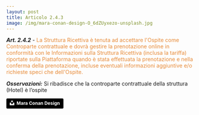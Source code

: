 ```yaml
---
layout: post
title: Articolo 2.4.3
image: /img/mara-conan-design-O_6dZUyxezo-unsplash.jpg
---
```


***Art. 2.4.2*** - <span style="color:#e78a37">La Struttura Ricettiva è tenuta ad accettare l'Ospite come Controparte contrattuale e dovrà
gestire la prenotazione online in conformità con le Informazioni sulla Struttura Ricettiva (inclusa la tariffa)
riportate sulla Piattaforma quando è stata effettuata la prenotazione e nella conferma della prenotazione,
incluse eventuali informazioni aggiuntive e/o richieste speci che dell'Ospite.</span>

***Osservazioni:*** Si ribadisce che la controparte contrattuale della struttura (Hotel) è l’ospite


<a style="background-color:black;color:white;text-decoration:none;padding:4px 6px;font-family:-apple-system, BlinkMacSystemFont, &quot;San Francisco&quot;, &quot;Helvetica Neue&quot;, Helvetica, Ubuntu, Roboto, Noto, &quot;Segoe UI&quot;, Arial, sans-serif;font-size:12px;font-weight:bold;line-height:1.2;display:inline-block;border-radius:3px" href="https://unsplash.com/@maraconan?utm_medium=referral&amp;utm_campaign=photographer-credit&amp;utm_content=creditBadge" target="_blank" rel="noopener noreferrer" title="Download free do whatever you want high-resolution photos from Mara Conan Design"><span style="display:inline-block;padding:2px 3px"><svg xmlns="http://www.w3.org/2000/svg" style="height:12px;width:auto;position:relative;vertical-align:middle;top:-2px;fill:white" viewBox="0 0 32 32"><title>unsplash-logo</title><path d="M10 9V0h12v9H10zm12 5h10v18H0V14h10v9h12v-9z"></path></svg></span><span style="display:inline-block;padding:2px 3px">Mara Conan Design</span></a>

